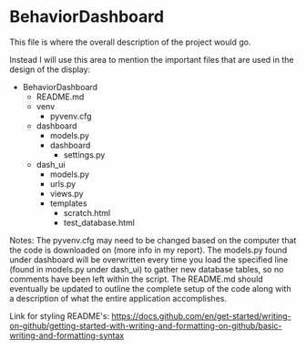 # BehaviorDashboard

This file is where the overall description of the project would go. 

Instead I will use this area to mention the important files that are used in the design of the display:
- BehaviorDashboard
    - README.md
    - venv
        - pyvenv.cfg
    - dashboard
        - models.py
        - dashboard
            - settings.py
    - dash_ui
        - models.py
        - urls.py
        - views.py
        - templates
            - scratch.html
            - test_database.html

Notes:
The pyvenv.cfg may need to be changed based on the computer that the code is downloaded on (more info in my report).
The models.py found under dashboard will be overwritten every time you load the specified line (found in models.py under dash_ui) to gather new database tables, so no comments have been left within the script.
The README.md should eventually be updated to outline the complete setup of the code along with a description of what the entire application accomplishes. 



Link for styling README's: https://docs.github.com/en/get-started/writing-on-github/getting-started-with-writing-and-formatting-on-github/basic-writing-and-formatting-syntax